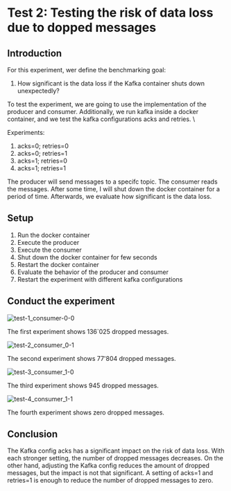 # Test 2: Testing the risk of data loss due to dopped messages

## Introduction

For this experiment, wer define the benchmarking goal:
1. How significant is the data loss if the Kafka container shuts down unexpectedly?

To test the experiment, we are going to use the implementation of the producer and consumer.
Additionally, we run kafka inside a docker container, and we test the kafka configurations acks and retries. \

Experiments:
1. acks=0; retries=0
2. acks=0; retries=1
3. acks=1; retries=0
4. acks=1; retries=1

The producer will send messages to a specifc topic. The consumer reads the messages. After some time, 
I will shut down the docker container for a period of time. Afterwards, we evaluate how significant is the data loss.

## Setup

1. Run the docker container
2. Execute the producer
3. Execute the consumer
4. Shut down the docker container for few seconds
5. Restart the docker container 
6. Evaluate the behavior of the producer and consumer
7. Restart the experiment with different kafka configurations

## Conduct the experiment

![test-1_consumer-0-0](https://github.com/nikokelx/event-driven_and_process-oriented-architecture_group-5/assets/95875428/d1fd841f-fdee-4588-96bb-ccc1d039bccd)

The first experiment shows 136`025 dropped messages.

![test-2_consumer_0-1](https://github.com/nikokelx/event-driven_and_process-oriented-architecture_group-5/assets/95875428/5e286075-cbbd-46bf-977a-73c5956f82bc)

The second experiment shows 77'804 dropped messages.

![test-3_consumer_1-0](https://github.com/nikokelx/event-driven_and_process-oriented-architecture_group-5/assets/95875428/2f966047-4aa2-4dfb-8038-703cd5508efd)

The third experiment shows 945 dropped messages.

![test-4_consumer_1-1](https://github.com/nikokelx/event-driven_and_process-oriented-architecture_group-5/assets/95875428/104ec423-4cfc-442c-94d9-3a2a6926597f)

The fourth experiment shows zero dropped messages.

## Conclusion

The Kafka config acks has a significant impact on the risk of data loss.
With each stronger setting, the number of dropped messages decreases.
On the other hand, adjusting the Kafka config reduces the amount of dropped messages,
but the impact is not that significant. A setting of acks=1 and retries=1 is enough
to reduce the number of dropped messages to zero.
